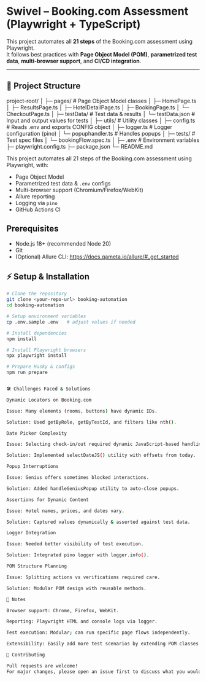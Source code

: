 # Swivel – Booking.com Assessment (Playwright + TypeScript)

This project automates all **21 steps** of the Booking.com assessment using Playwright.  
It follows best practices with **Page Object Model (POM)**, **parametrized test data**, **multi-browser support**, and **CI/CD integration**.

---

## 📂 Project Structure

project-root/
│
├─ pages/ # Page Object Model classes
│ ├─ HomePage.ts
│ ├─ ResultsPage.ts
│ ├─ HotelDetailPage.ts
│ ├─ BookingPage.ts
│ └─ CheckoutPage.ts
│
├─ testData/ # Test data & results
│ └─ testData.json # Input and output values for tests
│
├─ utils/ # Utility classes
│ ├─ config.ts # Reads .env and exports CONFIG object
│ ├─ logger.ts # Logger configuration (pino)
│ └─ popuphandler.ts # Handles popups
│
├─ tests/ # Test spec files
│ └─ bookingFlow.spec.ts
│
├─ .env # Environment variables
├─ playwright.config.ts
├─ package.json
└─ README.md


This project automates all 21 steps of the Booking.com assessment using Playwright, with:
- Page Object Model
- Parametrized test data & `.env` configs
- Multi-browser support (Chromium/Firefox/WebKit)
- Allure reporting
- Logging via `pino`
- GitHub Actions CI

## Prerequisites
- Node.js 18+ (recommended Node 20)
- Git
- (Optional) Allure CLI: https://docs.qameta.io/allure/#_get_started

## ⚡ Setup & Installation

```bash
# Clone the repository
git clone <your-repo-url> booking-automation
cd booking-automation

# Setup environment variables
cp .env.sample .env   # adjust values if needed

# Install dependencies
npm install

# Install Playwright browsers
npx playwright install

# Prepare Husky & configs
npm run prepare


🛠️ Challenges Faced & Solutions

Dynamic Locators on Booking.com

Issue: Many elements (rooms, buttons) have dynamic IDs.

Solution: Used getByRole, getByTestId, and filters like nth().

Date Picker Complexity

Issue: Selecting check-in/out required dynamic JavaScript-based handling.

Solution: Implemented selectDateJS() utility with offsets from today.

Popup Interruptions

Issue: Genius offers sometimes blocked interactions.

Solution: Added handleGeniusPopup utility to auto-close popups.

Assertions for Dynamic Content

Issue: Hotel names, prices, and dates vary.

Solution: Captured values dynamically & asserted against test data.

Logger Integration

Issue: Needed better visibility of test execution.

Solution: Integrated pino logger with logger.info().

POM Structure Planning

Issue: Splitting actions vs verifications required care.

Solution: Modular POM design with reusable methods.

📌 Notes

Browser support: Chrome, Firefox, WebKit.

Reporting: Playwright HTML and console logs via logger.

Test execution: Modular; can run specific page flows independently.

Extensibility: Easily add more test scenarios by extending POM classes.

🤝 Contributing

Pull requests are welcome!
For major changes, please open an issue first to discuss what you would like to change.
